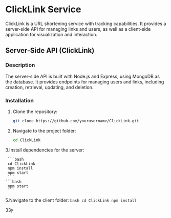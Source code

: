 # ClickLink Service

ClickLink is a URL shortening service with tracking capabilities. It provides a server-side API for managing links and users, as well as a client-side application for visualization and interaction.

## Server-Side API (ClickLink)

### Description

The server-side API is built with Node.js and Express, using MongoDB as the database. It provides endpoints for managing users and links, including creation, retrieval, updating, and deletion.

### Installation

1. Clone the repository:
   ```bash
   git clone https://github.com/yourusername/ClickLink.git
   ```
2. Navigate to the project folder:

     ```bash
     cd ClickLink
     ```

3.Install dependencies for the server:

     ```bash
     cd ClickLink
     npm install
     npm start
     ```
    ```bash
     npm start
     ```
     
5.Navigate to the client folder:
     ```bash
     cd ClickLink
     npm install
     ```

     
3ץ3
